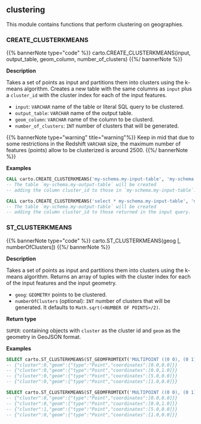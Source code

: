 ## clustering

<div class="badges"><div class="advanced"></div></div>

This module contains functions that perform clustering on geographies.

### CREATE_CLUSTERKMEANS

{{% bannerNote type="code" %}}
carto.CREATE_CLUSTERKMEANS(input, output_table, geom_column, number_of_clusters)
{{%/ bannerNote %}}

**Description**

Takes a set of points as input and partitions them into clusters using the k-means algorithm. Creates a new table with the same columns as `input` plus a `cluster_id` with the cluster index for each of the input features.

* `input`: `VARCHAR` name of the table or literal SQL query to be clustered.
* `output_table`: `VARCHAR` name of the output table.
* `geom_column`: `VARCHAR` name of the column to be clusterd.
* `number_of_clusters`: `INT` number of clusters that will be generated.

{{% bannerNote type="warning" title="warning"%}}
Keep in mid that due to some restrictions in the Redshift `VARCHAR` size, the maximum number of features (points) allow to be clusterized is around 2500.
{{%/ bannerNote %}}

**Examples**

```sql
CALL carto.CREATE_CLUSTERKMEANS('my-schema.my-input-table', 'my-schema.my-output-table', 'geom', 5);
-- The table `my-schema.my-output-table` will be created
-- adding the column cluster_id to those in `my-schema.my-input-table`.
```

```sql
CALL carto.CREATE_CLUSTERKMEANS('select * my-schema.my-input-table', 'my-schema.my-output-table', 'geom', 5);
-- The table `my-schema.my-output-table` will be created
-- adding the column cluster_id to those returned in the input query.
```


### ST_CLUSTERKMEANS

{{% bannerNote type="code" %}}
carto.ST_CLUSTERKMEANS(geog [, numberOfClusters])
{{%/ bannerNote %}}

**Description**

Takes a set of points as input and partitions them into clusters using the k-means algorithm. Returns an array of tuples with the cluster index for each of the input features and the input geometry.

* `geog`: `GEOMETRY` points to be clustered.
* `numberOfClusters` (optional): `INT` number of clusters that will be generated. It defaults to `Math.sqrt(<NUMBER OF POINTS>/2)`.

**Return type**

`SUPER`: containing objects with `cluster` as the cluster id and `geom` as the geometry in GeoJSON format.

**Examples**

```sql
SELECT carto.ST_CLUSTERKMEANS(ST_GEOMFROMTEXT('MULTIPOINT ((0 0), (0 1), (5 0), (1 0))'));
-- {"cluster":0,"geom":{"type":"Point","coordinates":[0.0,0.0]}}
-- {"cluster":0,"geom":{"type":"Point","coordinates":[0.0,1.0]}}
-- {"cluster":0,"geom":{"type":"Point","coordinates":[5.0,0.0]}}
-- {"cluster":0,"geom":{"type":"Point","coordinates":[1.0,0.0]}}
```

```sql
SELECT carto.ST_CLUSTERKMEANS(ST_GEOMFROMTEXT('MULTIPOINT ((0 0), (0 1), (5 0), (1 0))'), 2);
-- {"cluster":0,"geom":{"type":"Point","coordinates":[0.0,0.0]}}
-- {"cluster":0,"geom":{"type":"Point","coordinates":[0.0,1.0]}}
-- {"cluster":1,"geom":{"type":"Point","coordinates":[5.0,0.0]}}
-- {"cluster":0,"geom":{"type":"Point","coordinates":[1.0,0.0]}}
```
